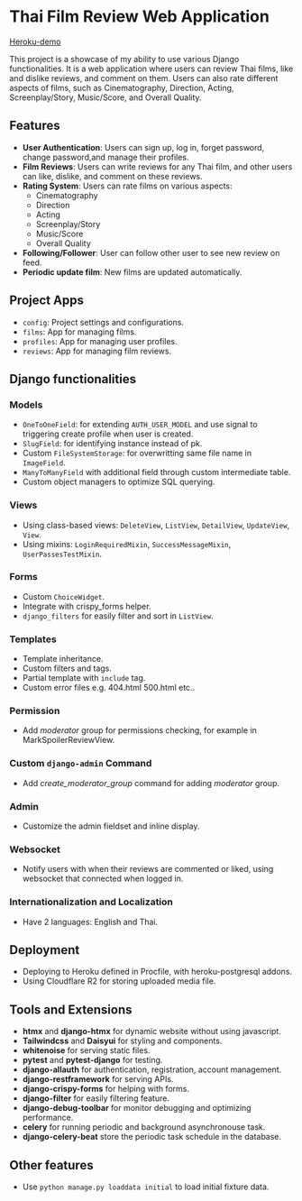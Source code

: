 # Thai Film Review Web Application

[Heroku-demo](https://thaifilmreview-89c6f8cce2d8.herokuapp.com/)

This project is a showcase of my ability to use various Django functionalities. It is a web application where users can review Thai films, like and dislike reviews, and comment on them. Users can also rate different aspects of films, such as Cinematography, Direction, Acting, Screenplay/Story, Music/Score, and Overall Quality.

## Features

- **User Authentication**: Users can sign up, log in, forget password, change password,and manage their profiles.
- **Film Reviews**: Users can write reviews for any Thai film, and other users can like, dislike, and comment on these reviews.
- **Rating System**: Users can rate films on various aspects:
    - Cinematography
    - Direction
    - Acting
    - Screenplay/Story
    - Music/Score
    - Overall Quality
- **Following/Follower**: User can follow other user to see new review on feed.
- **Periodic update film**: New films are updated automatically.

## Project Apps

- `config`: Project settings and configurations.
- `films`: App for managing films.
- `profiles`: App for managing user profiles.
- `reviews`: App for managing film reviews.

## Django functionalities

### Models

- `OneToOneField`: for extending `AUTH_USER_MODEL` and use signal to triggering create profile when user is created.
- `SlugField`: for identifying instance instead of pk.
- Custom `FileSystemStorage`: for overwritting same file name in `ImageField`.
- `ManyToManyField` with additional field through custom intermediate table.
- Custom object managers to optimize SQL querying.

### Views
- Using class-based views: `DeleteView`, `ListView`, `DetailView`, `UpdateView`, `View`.
- Using mixins: `LoginRequiredMixin`, `SuccessMessageMixin`, `UserPassesTestMixin`.

### Forms
- Custom `ChoiceWidget`.
- Integrate with crispy_forms helper.
- `django_filters` for easily filter and sort in `ListView`.

### Templates
- Template inheritance.
- Custom filters and tags.
- Partial template with `include` tag.
- Custom error files e.g. 404.html 500.html etc..

### Permission
- Add *moderator* group for permissions checking, for example in MarkSpoilerReviewView.

### Custom `django-admin` Command
- Add *create_moderator_group* command for adding *moderator* group.

### Admin
- Customize the admin fieldset and inline display.

### Websocket
- Notify users with when their reviews are commented or liked, using websocket that connected when logged in.

### Internationalization and Localization
- Have 2 languages: English and Thai.

## Deployment
- Deploying to Heroku defined in Procfile, with heroku-postgresql addons.
- Using Cloudflare R2 for storing uploaded media file.

## Tools and Extensions
- **htmx** and **django-htmx** for dynamic website without using javascript.
- **Tailwindcss** and **Daisyui** for styling and components.
- **whitenoise** for serving static files.
- **pytest** and **pytest-django** for testing.
- **django-allauth** for authentication, registration, account management.
- **django-restframework** for serving APIs.
- **django-crispy-forms** for helping with forms.
- **django-filter** for easily filtering feature.
- **django-debug-toolbar** for monitor debugging and optimizing performance.
- **celery** for running periodic and background asynchronouse task.
- **django-celery-beat** store the periodic task schedule in the database.

## Other features
- Use `python manage.py loaddata initial` to load initial fixture data.
